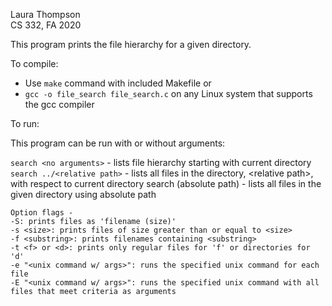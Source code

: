 Laura Thompson  
CS 332, FA 2020

This program prints the file hierarchy for a
given directory.

To compile:

- Use `make` command with included Makefile or
- `gcc -o file_search file_search.c` on any Linux system that supports the gcc compiler

To run:

This program can be run with or without arguments:

`search <no arguments>` - lists file hierarchy starting with current directory  
`search ../<relative path>` - lists all files in the directory, \<relative path\>, with respect to current directory
search (absolute path) - lists all files in the given directory using absolute path

    Option flags -
    -S: prints files as 'filename (size)'
    -s <size>: prints files of size greater than or equal to <size>
    -f <substring>: prints filenames containing <substring>
    -t <f> or <d>: prints only regular files for 'f' or directories for 'd'
    -e "<unix command w/ args>": runs the specified unix command for each file
    -E "<unix command w/ args>": runs the specified unix command with all files that meet criteria as arguments
